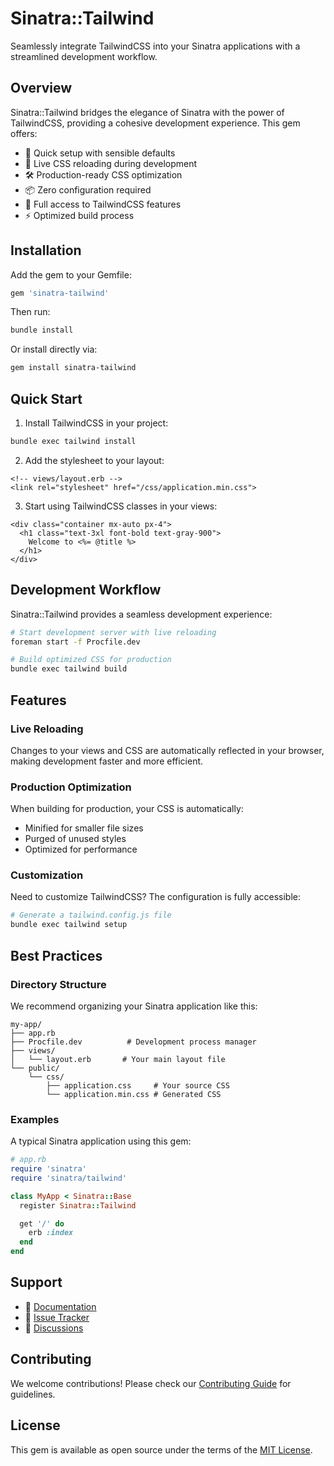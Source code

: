 # Sinatra::Tailwind

Seamlessly integrate TailwindCSS into your Sinatra applications with a streamlined development workflow.

## Overview

Sinatra::Tailwind bridges the elegance of Sinatra with the power of TailwindCSS, providing a cohesive development experience. This gem offers:

- 🚀 Quick setup with sensible defaults
- 🔄 Live CSS reloading during development
- 🛠 Production-ready CSS optimization
- 📦 Zero configuration required
- 🎨 Full access to TailwindCSS features
- ⚡️ Optimized build process

## Installation

Add the gem to your Gemfile:

```ruby
gem 'sinatra-tailwind'
```

Then run:

```bash
bundle install
```

Or install directly via:

```bash
gem install sinatra-tailwind
```

## Quick Start

1. Install TailwindCSS in your project:

```bash
bundle exec tailwind install
```

2. Add the stylesheet to your layout:

```erb
<!-- views/layout.erb -->
<link rel="stylesheet" href="/css/application.min.css">
```

3. Start using TailwindCSS classes in your views:

```erb
<div class="container mx-auto px-4">
  <h1 class="text-3xl font-bold text-gray-900">
    Welcome to <%= @title %>
  </h1>
</div>
```

## Development Workflow

Sinatra::Tailwind provides a seamless development experience:

```bash
# Start development server with live reloading
foreman start -f Procfile.dev

# Build optimized CSS for production
bundle exec tailwind build
```

## Features

### Live Reloading

Changes to your views and CSS are automatically reflected in your browser, making development faster and more efficient.

### Production Optimization

When building for production, your CSS is automatically:

- Minified for smaller file sizes
- Purged of unused styles
- Optimized for performance

### Customization

Need to customize TailwindCSS? The configuration is fully accessible:

```bash
# Generate a tailwind.config.js file
bundle exec tailwind setup
```

## Best Practices

### Directory Structure

We recommend organizing your Sinatra application like this:

```
my-app/
├── app.rb
├── Procfile.dev          # Development process manager
├── views/
│   └── layout.erb       # Your main layout file
└── public/
    └── css/
        ├── application.css     # Your source CSS
        └── application.min.css # Generated CSS
```

### Examples

A typical Sinatra application using this gem:

```ruby
# app.rb
require 'sinatra'
require 'sinatra/tailwind'

class MyApp < Sinatra::Base
  register Sinatra::Tailwind

  get '/' do
    erb :index
  end
end
```

## Support

- 📘 [Documentation](https://github.com/aristotelesbr/sinatra-tailwind/wiki)
- 🐛 [Issue Tracker](https://github.com/aristotelesbr/sinatra-tailwind/issues)
- 💬 [Discussions](https://github.com/aristotelesbr/sinatra-tailwind/discussions)

## Contributing

We welcome contributions! Please check our [Contributing Guide](CONTRIBUTING.md) for guidelines.

## License

This gem is available as open source under the terms of the [MIT License](LICENSE).
